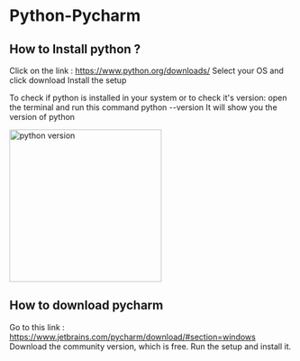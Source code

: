 # Python-Pycharm


## How to Install python ?
Click on the link : https://www.python.org/downloads/ 
Select your OS and click download
Install the setup 

To check if python is installed in your system or to check it's version:
open the terminal and run this command
python --version 
It will show you the version of python 

<img width="270" alt="python version" src="https://user-images.githubusercontent.com/110182832/181590440-f99ac438-fbf2-4d16-8ef7-8cf5acce6044.png">

## How to download pycharm 
Go to this link : https://www.jetbrains.com/pycharm/download/#section=windows
Download the community version, which is free.
Run the setup and install it.
